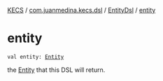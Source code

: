 [KECS](../../index.md) / [com.juanmedina.kecs.dsl](../index.md) / [EntityDsl](index.md) / [entity](./entity.md)

# entity

`val entity: `[`Entity`](../../com.juanmedina.kecs.entity/-entity/index.md)

the [Entity](../../com.juanmedina.kecs.entity/-entity/index.md) that this DSL will return.


